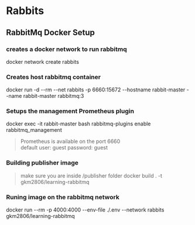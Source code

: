 # Rabbits

## RabbitMq Docker Setup
### creates a docker network to run rabbitmq
docker network create rabbits
### Creates host rabbitmq container
docker run -d --rm --net rabbits -p 6660:15672 --hostname rabbit-master --name rabbit-master rabbitmq:3
### Setups the management Prometheus plugin
docker exec -it rabbit-master bash
rabbitmq-plugins enable rabbitmq_management
> Prometheus is available on the port 6660  
> default user: guest password: guest

### Building publisher image
> make sure you are inside /publisher folder
docker build . -t gkm2806/learning-rabbitmq
### Runing image on the rabbitmq network
docker run --rm -p 4000:4000 --env-file ./.env --network rabbits gkm2806/learning-rabbitmq